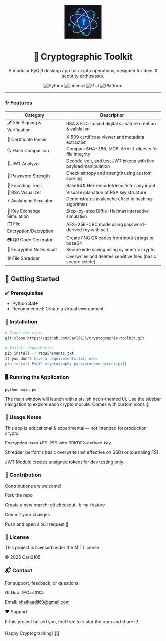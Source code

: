 <p align="center">
  <img src="assets/logo.png" width="120" alt="Cryptographic Toolkit Logo">
  <h1 align="center">🔐 Cryptographic Toolkit</h1>
  <p align="center">
    A modular PyQt6 desktop app for crypto operations, designed for devs & security enthusiasts.
  </p>
  <p align="center">
    <img alt="Python" src="https://img.shields.io/badge/Python-3.10%2B-blue?logo=python">
    <img alt="License" src="https://img.shields.io/badge/license-MIT-green">
    <img alt="GUI" src="https://img.shields.io/badge/GUI-PyQt6-orange">
    <img alt="Platform" src="https://img.shields.io/badge/Platform-Windows-blue">
  </p>
</p>

---
### ✨ Features

| Category                     | Description                                                                 |
|-----------------------------|-----------------------------------------------------------------------------|
| 🖋️ File Signing & Verification  | RSA & ECC-based digital signature creation & validation                     |
| 📜 Certificate Parser        | X.509 certificate viewer and metadata extraction                            |
| 🔍 Hash Comparison           | Compare SHA-256, MD5, SHA-1 digests for file integrity                      |
| 🧩 JWT Analyzer              | Decode, edit, and test JWT tokens with live payload manipulation            |
| 🔐 Password Strength         | Check entropy and strength using custom scoring                             |
| 🧬 Encoding Tools            | Base64 & Hex encode/decode for any input                                    |
| 🧠 RSA Visualizer            | Visual explanation of RSA key structure                                     |
| ⚡ Avalanche Simulator       | Demonstrates avalanche effect in hashing algorithms                         |
| 🔄 Key Exchange Simulation   | Step-by-step Diffie-Hellman interactive simulation                          |
| 🗂️ File Encryption/Decryption| AES-256-CBC mode using password-derived key with salt                       |
| 📷 QR Code Generator         | Create PNG QR codes from input strings or base64                            |
| 📝 Encrypted Notes Vault     | Secure note saving using symmetric crypto                                   |
| 🗑️ File Shredder             | Overwrites and deletes sensitive files (basic secure delete)                |


## 🚀 Getting Started

### ✅ Prerequisites

- Python **3.8+**
- Recommended: Create a virtual environment

### 🔧 Installation

```bash
# Clone the repo
git clone https://github.com/Carl6105/cryptographic-toolkit.git

# Install dependencies
pip install -r requirements.txt
If you don't have a requirements.txt, use:
pip install PyQt6 cryptography pycryptodome qrcode[pil]
```

### 🖥️ Running the Application

```bash
python main.py
```
The main window will launch with a stylish neon-themed UI.
Use the sidebar navigation to explore each crypto module.
Comes with custom icons 🎉

### 🔐 Usage Notes
This app is educational & experimental — not intended for production crypto.

Encryption uses AES-256 with PBKDF2-derived key.

Shredder performs basic overwrite (not effective on SSDs or journaling FS).

JWT Module creates unsigned tokens for dev testing only.

### 🤝 Contribution
Contributions are welcome!

Fork the repo

Create a new branch: git checkout -b my-feature

Commit your changes

Push and open a pull request 🚀

### 📄 License
This project is licensed under the MIT License

© 2025 Carl6105

### 📬 Contact
For support, feedback, or questions:

GitHub: @Carl6105

Email: shaikaadil60@gmail.com

❤️ Support

If this project helped you, feel free to ⭐ star the repo and share it!

Happy Cryptographing! 🔐🚀

